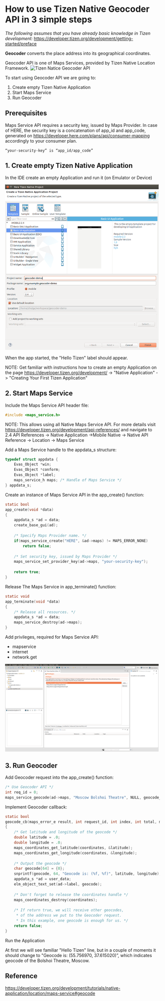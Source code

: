 # How to use Tizen Native Geocoder API in 3 simple steps

*The following assumes that you have already basic knowledge in Tizen development:* https://developer.tizen.org/development/getting-started/preface 




**Geocoder** converts the place address into its geographical coordinates.

Geocoder API is one of Maps Services, provided by Tizen Native Location Framework.
<img src="https://github.com/shulgaalexey/geocoder/blob/master/doc/geocoder_api.png" alt="Tizen Natice Geocoder API" style="width:500px"/>

To start using Geocoder API we are going to:

1.	Create empty Tizen Native Application
2.	Start Maps Service
3.	Run Geocoder



## Prerequisites
Maps Service API requires a security key, issued by Maps Provider.
In case of HERE, the security key is a concatenation of app_id and app_code, generated on https://developer.here.com/plans/api/consumer-mapping accordingly to your consumer plan.
```
“your-security-key” is “app_id/app_code”
```


## 1. Create empty Tizen Native Application
In the IDE create an empty Application and run it (on Emulator or Device)

<img src="https://github.com/shulgaalexey/geocoder/blob/master/doc/create_empty_prj.png" alt="Create Empty Tizen Native Project" style="width:500px"/>

When the app started, the "Hello Tizen" label should appear.

NOTE: Get familiar with instructions how to create an empty Application on the page https://developer.tizen.org/development/ -> "Native Application" -> "Creating Your First Tizen Application"


## 2. Start Maps Service
Include the Maps Service API header file:

```C
#include <maps_service.h>
```

NOTE: This allows using all Native Maps Service API. For more details visit https://developer.tizen.org/development/api-references/ and navigate to 2.4 API References -> Native Application ->Mobile Native -> Native API Reference -> Location -> Maps Service

Add a Maps Service handle to the appdata_s structure:

```C
typedef struct appdata {
	Evas_Object *win;
	Evas_Object *conform;
	Evas_Object *label;
	maps_service_h maps; /* Handle of Maps Service */
} appdata_s;
```

Create an instance of Maps Service API in the app_create() function:

```C
static bool
app_create(void *data)
{
	appdata_s *ad = data;
	create_base_gui(ad);

	/* Specify Maps Provider name. */
	if(maps_service_create("HERE", &ad->maps) != MAPS_ERROR_NONE)
		return false;

	/* Set security key, issued by Maps Provider */
	maps_service_set_provider_key(ad->maps, "your-security-key");

	return true;
}
```

Release The Maps Service in app_terminate() function:

```C
static void
app_terminate(void *data)
{
	/* Release all resources. */
	appdata_s *ad = data;
	maps_service_destroy(ad->maps);
}
```

Add privileges, required for Maps Service API: 

 * mapservice
 * internet
 * network.get

 
<img src="https://github.com/shulgaalexey/geocoder/blob/master/doc/set_privileges.png" alt="Set Privileges" style="width:500px"/>


## 3. Run Geocoder
Add Geocoder request into the app_create() function:

```C
/* Use Geocoder API */
int req_id = 0;
maps_service_geocode(ad->maps, "Moscow Bolshoi Theatre", NULL, geocode_cb, ad, &req_id);
```

Implement Geocoder callback:

```C
static bool
geocode_cb(maps_error_e result, int request_id, int index, int total, maps_coordinates_h coordinates, void *user_data)
{
	/* Get latitude and longitude of the geocode */
	double latitude = .0;
	double longitude = .0;
	maps_coordinates_get_latitude(coordinates, &latitude);
	maps_coordinates_get_longitude(coordinates, &longitude);

	/* Output the geocode */
	char geocode[64] = {0};
	snprintf(geocode, 64, "Geocode is: (%f, %f)", latitude, longitude);
	appdata_s *ad = user_data;
	elm_object_text_set(ad->label, geocode);

	/* Don't forget to release the coordinates handle */
	maps_coordinates_destroy(coordinates);

	/* If return true, we will receive other geocodes,
	 * of the address we put to the Geocoder request.
	 * In this example, one geocode is enough for us. */
	return false;
}
```

Run the Application

At first we will see familiar "Hello Tizen" line, but in a couple of moments it should change to "Geocode is: (55.756970, 37.615020)”, which indicates geocode of the Bolshoi Theatre, Moscow.


## Reference
https://developer.tizen.org/development/tutorials/native-application/location/maps-service#geocode
